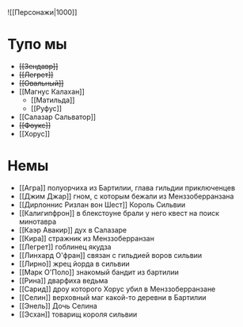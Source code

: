 ![[Персонажи|1000]]
# Тупо мы
- ~~[[Зендавр]]~~
- ~~[[Легрет]]~~
- ~~[[Овальный]]~~
- [[Магнус Калахан]]
	- [[Матильда]]
	- [[Руфус]]
- [[Салазар Сальватор]]
- ~~[[Фоукс]]~~
- [[Хорус]]
# Немы
- [[Агра]] полуорчиха из Бартилии, глава гильдии приключенцев
- [[Джим Джар]] гном, с которым бежали из Менззоберранзана
- [[Дирлоннис Ризлан вон Шест]] Король Сильвии
- [[Калигипфрон]] в блекстоуне брали у него квест на поиск минотавра
- [[Каэр Авакир]] дух в Салазаре
- [[Кира]] стражник из Менззоберранзан
- [[Легрет]] гоблинец якудза
- [[Линхард О'фран]] связан с гильдией воров сильвии
- [[Лирно]] жрец йорда в сильвии
- [[Марк О'Поло]] знакомый бандит из бартилии
- [[Рина]] дварфиха ведьма
- [[Сарид]] дроу которого Хорус убил  в Менззоберранзане
- [[Селин]] верховный маг какой-то деревни в Бартилии
- [[Энель]] Дочь Селина
- [[Эсхан]] товарищ короля сильвии